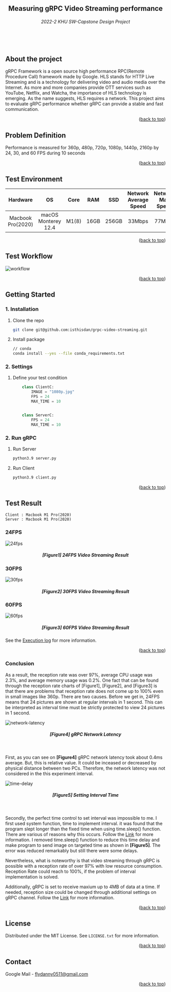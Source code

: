 <a name="readme-top"></a>


<!-- PROJECT LOGO -->
<br />
<div align="center">
    <h2 align="center">Measuring gRPC Video Streaming performance</h2>
    <h6>2022-2 KHU SW-Capstone Design Project</h6>
</div>

<br></br>

<!-- ABOUT THE PROJECT -->
## About the project
gRPC Framework is a open source high performance RPC(Remote Procedure Call) framework made by Google. HLS stands for HTTP Live Streaming and is a technology for delivering video and audio media over the Internet. As more and more companies provide OTT services such as YouTube, Netflix, and Watcha, the importance of HLS technology is emerging. As the name suggests, HLS requires a network. This project aims to evaluate gRPC performance whether gRPC can provide a stable and fast communication.
<p align="right">(<a href="#readme-top">back to top</a>)</p>

## Problem Definition
Performance is measured for 360p, 480p, 720p, 1080p, 1440p, 2160p by 24, 30, and 60 FPS during 10 seconds
<p align="right">(<a href="#readme-top">back to top</a>)</p>

## Test Environment
|      Hardware     |          OS         | Core        | RAM  |  SSD  | Network Average Speed | Network Max Speed | python version | grpcio version | grpcio-tools version |
| :---------------: | :-----------------: | :---:       | :--: | :---: | :-------------------: | :---------------: | :------------: | :------------: | :------------------: |
| Macbook Pro(2020) | macOS Monterey 12.4 | M1(8)       | 16GB | 256GB | 33Mbps                | 77Mbps            | 3.9.13         | 1.49.1         | 1.16.1               |
<p align="right">(<a href="#readme-top">back to top</a>)</p>

## Test Workflow
![workflow](./static/vs-workflow.png)
<p align="right">(<a href="#readme-top">back to top</a>)</p>

<!-- GETTING STARTED -->
## Getting Started
### 1. Installation
1. Clone the repo
   ```sh
   git clone git@github.com:isthisdan/grpc-video-streaming.git
   ```
2. Install package
   ```sh
   // conda
   conda install --yes --file conda_requirements.txt
   ```

### 2. Settings
1. Define your test condition
    ```py 
        class ClientC:
            IMAGE = "1080p.jpg"
            FPS = 24
            MAX_TIME = 10


        class ServerC:
            FPS = 24
            MAX_TIME = 10
    ```

### 2. Run gRPC
1. Run Server
    ```sh
    python3.9 server.py
    ```
2. Run Client
    ```sh
    python3.9 client.py
    ```
<p align="right">(<a href="#readme-top">back to top</a>)</p>

## Test Result
```
Client : Macbook M1 Pro(2020)
Server : Macbook M1 Pro(2020)
```
### 24FPS
![24fps](./static/vs-24fps.png)
<h5 align='center'>[Figure1] 24FPS Video Streaming Result</h5>

### 30FPS
![30fps](./static/vs-30fps.png)
<h5 align='center'>[Figure2] 30FPS Video Streaming Result</h5>

### 60FPS
![60fps](./static/vs-60fps.png)
<h5 align='center'>[Figure3] 60FPS Video Streaming Result</h5>

See the <a href="https://github.com/isthisdan/grpc-matrix-multiplication/tree/main/result">Execution log</a> for more information.

<p align="right">(<a href="#readme-top">back to top</a>)</p>

### Conclusion
As a result, the reception rate was over 97%, average CPU usage was 2.3%, and average memory usage was 0.2%. One fact that can be found through the reception rate charts of [Figure1], [Figure2], and [Figure3] is that there are problems that reception rate does not come up to 100% even in small images like 360p. There are two causes. Before we get in, 24FPS means that 24 pictures are shown at regular intervals in 1 second. This can be interpreted as interval time must be strictly protected to view 24 pictures in 1 second.
</br>

![network-latency](./static/vs-network-latency.png)
<h5 align='center'>[Figure4] gRPC Network Latency</h5>
</br>

First, as you can see on **[Figure4]** gRPC network latency took about 0.4ms average. But, this is relative value. It could be inceased or decreased by physical distance between two PCs. Therefore, the network latency was not considered in the this experiment interval. 
</br>

![time-delay](./static/vs-time-delay.png)
<h5 align='center'>[Figure5] Setting Interval Time</h5>
</br>

Secondly, the perfect time control to set interval was impossible to me. I first used system function, time to implement interval. it was found that the program slept longer than the fixed time when using time.sleep() function. There are various of reasons why this occurs. Follow the <a href="https://blat-blatnik.github.io/computerBear/making-accurate-sleep-function/">Link</a> for more information. I removed time.sleep() function to reduce this time delay and make program to send image on targeted time as shown in **[Figure5]**. The error was reduced remarkably but still there were some delays.

Nevertheless, what is noteworthy is that video streaming through gRPC is possible with a reception rate of over 97% with low resource consumption. Reception Rate could reach to 100%, if the problem of interval implementation is solved.

Additionally, gRPC is set to receive maxium up to 4MB of data at a time. If needed, reception size could be changed through additional settings on gRPC channel. Follow the <a href="https://learn.microsoft.com/en-us/aspnet/core/grpc/security?view=aspnetcore-7.0">Link</a> for more information.

<p align="right">(<a href="#readme-top">back to top</a>)</p>

<!-- LICENSE -->
## License

Distributed under the MIT License. See `LICENSE.txt` for more information.

<p align="right">(<a href="#readme-top">back to top</a>)</p>

<!-- CONTACT -->
## Contact

Google Mail - flydanny0511@gmail.com

<p align="right">(<a href="#readme-top">back to top</a>)</p>